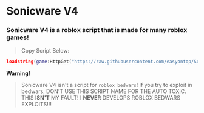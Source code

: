 # Sonicware V4
### Sonicware V4 is a roblox script that is made for many roblox games!

> Copy Script Below:
```lua
loadstring(game:HttpGet("https://raw.githubusercontent.com/easyontop/Sonicware/main/Execute.lua"))()
```

**Warning!**
> Sonicware V4 isn't a script for `roblox bedwars`! If you try to exploit in bedwars, DON'T USE THIS SCRIPT NAME FOR THE AUTO TOXIC. THIS **ISN'T** MY FAULT! I **NEVER** DEVELOPS ROBLOX BEDWARS EXPLOITS!!!
